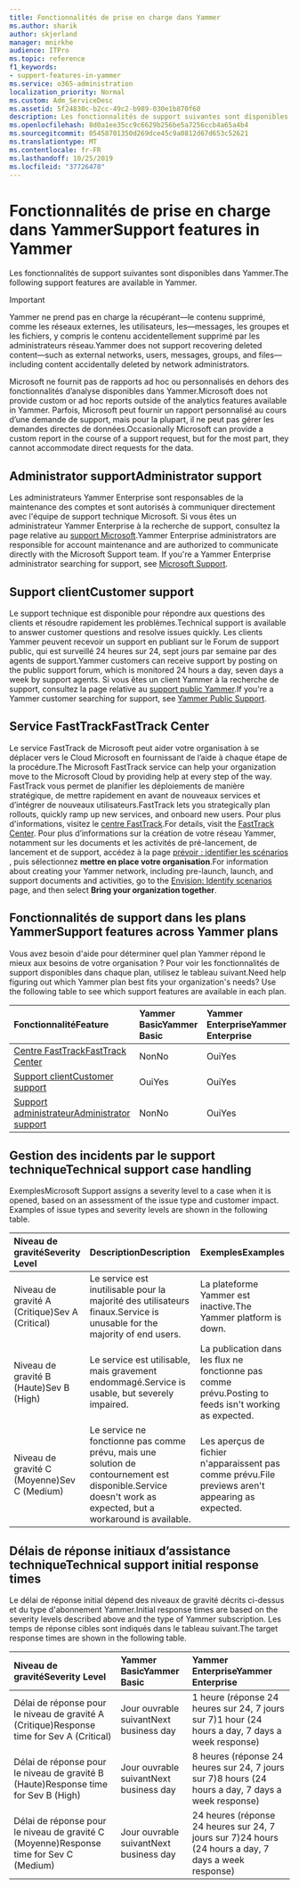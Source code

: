 ```yaml
---
title: Fonctionnalités de prise en charge dans Yammer
ms.author: sharik
author: skjerland
manager: mnirkhe
audience: ITPro
ms.topic: reference
f1_keywords:
- support-features-in-yammer
ms.service: o365-administration
localization_priority: Normal
ms.custom: Adm_ServiceDesc
ms.assetid: 5f24830c-b2cc-49c2-b989-030e1b870f60
description: Les fonctionnalités de support suivantes sont disponibles dans Yammer.
ms.openlocfilehash: 8d0a1ee35cc9c6629b256be5a7256ccb4a65a4b4
ms.sourcegitcommit: 05458701350d269dce45c9a0812d67d653c52621
ms.translationtype: MT
ms.contentlocale: fr-FR
ms.lasthandoff: 10/25/2019
ms.locfileid: "37726478"
---
```

# <a name="support-features-in-yammer"></a><span data-ttu-id="7b305-103">Fonctionnalités de prise en charge dans Yammer</span><span class="sxs-lookup"><span data-stu-id="7b305-103">Support features in Yammer</span></span>

<span data-ttu-id="7b305-104">Les fonctionnalités de support suivantes sont disponibles dans Yammer.</span><span class="sxs-lookup"><span data-stu-id="7b305-104">The following support features are available in Yammer.</span></span>
  
> [!IMPORTANT]
> <span data-ttu-id="7b305-105">Yammer ne prend pas en charge la récupérant&mdash;le contenu supprimé, comme les réseaux externes, les utilisateurs, les&mdash;messages, les groupes et les fichiers, y compris le contenu accidentellement supprimé par les administrateurs réseau.</span><span class="sxs-lookup"><span data-stu-id="7b305-105">Yammer does not support recovering deleted content&mdash;such as external networks, users, messages, groups, and files&mdash;including content accidentally deleted by network administrators.</span></span>
>
> <span data-ttu-id="7b305-106">Microsoft ne fournit pas de rapports ad hoc ou personnalisés en dehors des fonctionnalités d’analyse disponibles dans Yammer.</span><span class="sxs-lookup"><span data-stu-id="7b305-106">Microsoft does not provide custom or ad hoc reports outside of the analytics features available in Yammer.</span></span> <span data-ttu-id="7b305-107">Parfois, Microsoft peut fournir un rapport personnalisé au cours d’une demande de support, mais pour la plupart, il ne peut pas gérer les demandes directes de données.</span><span class="sxs-lookup"><span data-stu-id="7b305-107">Occasionally Microsoft can provide a custom report in the course of a support request, but for the most part, they cannot accommodate direct requests for the data.</span></span>

## <a name="administrator-support"></a><span data-ttu-id="7b305-108">Administrator support</span><span class="sxs-lookup"><span data-stu-id="7b305-108">Administrator support</span></span>

<span data-ttu-id="7b305-p102">Les administrateurs Yammer Enterprise sont responsables de la maintenance des comptes et sont autorisés à communiquer directement avec l'équipe de support technique Microsoft. Si vous êtes un administrateur Yammer Enterprise à la recherche de support, consultez la page relative au [support Microsoft](https://go.microsoft.com/fwlink/p/?LinkId=330922).</span><span class="sxs-lookup"><span data-stu-id="7b305-p102">Yammer Enterprise administrators are responsible for account maintenance and are authorized to communicate directly with the Microsoft Support team. If you're a Yammer Enterprise administrator searching for support, see [Microsoft Support](https://go.microsoft.com/fwlink/p/?LinkId=330922).</span></span>

## <a name="customer-support"></a><span data-ttu-id="7b305-111">Support client</span><span class="sxs-lookup"><span data-stu-id="7b305-111">Customer support</span></span>

<span data-ttu-id="7b305-112">Le support technique est disponible pour répondre aux questions des clients et résoudre rapidement les problèmes.</span><span class="sxs-lookup"><span data-stu-id="7b305-112">Technical support is available to answer customer questions and resolve issues quickly.</span></span> <span data-ttu-id="7b305-113">Les clients Yammer peuvent recevoir un support en publiant sur le Forum de support public, qui est surveillé 24 heures sur 24, sept jours par semaine par des agents de support.</span><span class="sxs-lookup"><span data-stu-id="7b305-113">Yammer customers can receive support by posting on the public support forum, which is monitored 24 hours a day, seven days a week by support agents.</span></span> <span data-ttu-id="7b305-114">Si vous êtes un client Yammer à la recherche de support, consultez la page relative au [support public Yammer](https://go.microsoft.com/fwlink/p/?LinkId=330921).</span><span class="sxs-lookup"><span data-stu-id="7b305-114">If you're a Yammer customer searching for support, see [Yammer Public Support](https://go.microsoft.com/fwlink/p/?LinkId=330921).</span></span>
   
## <a name="fasttrack-center"></a><span data-ttu-id="7b305-115">Service FastTrack</span><span class="sxs-lookup"><span data-stu-id="7b305-115">FastTrack Center</span></span>

<span data-ttu-id="7b305-116">Le service FastTrack de Microsoft peut aider votre organisation à se déplacer vers le Cloud Microsoft en fournissant de l’aide à chaque étape de la procédure.</span><span class="sxs-lookup"><span data-stu-id="7b305-116">The Microsoft FastTrack service can help your organization move to the Microsoft Cloud by providing help at every step of the way.</span></span> <span data-ttu-id="7b305-117">FastTrack vous permet de planifier les déploiements de manière stratégique, de mettre rapidement en avant de nouveaux services et d’intégrer de nouveaux utilisateurs.</span><span class="sxs-lookup"><span data-stu-id="7b305-117">FastTrack lets you strategically plan rollouts, quickly ramp up new services, and onboard new users.</span></span> <span data-ttu-id="7b305-118">Pour plus d'informations, visitez le [centre FastTrack](https://go.microsoft.com/fwlink/?LinkID=518597&amp;clcid=0x409).</span><span class="sxs-lookup"><span data-stu-id="7b305-118">For details, visit the [FastTrack Center](https://go.microsoft.com/fwlink/?LinkID=518597&amp;clcid=0x409).</span></span> <span data-ttu-id="7b305-119">Pour plus d’informations sur la création de votre réseau Yammer, notamment sur les documents et les activités de pré-lancement, de lancement et de support, accédez à la page [prévoir : identifier les scénarios](https://fasttrack.microsoft.com/office/envision/identify-scenarios) , puis sélectionnez **mettre en place votre organisation**.</span><span class="sxs-lookup"><span data-stu-id="7b305-119">For information about creating your Yammer network, including pre-launch, launch, and support documents and activities, go to the [Envision: Identify scenarios](https://fasttrack.microsoft.com/office/envision/identify-scenarios) page, and then select **Bring your organization together**.</span></span>

## <a name="support-features-across-yammer-plans"></a><span data-ttu-id="7b305-120">Fonctionnalités de support dans les plans Yammer</span><span class="sxs-lookup"><span data-stu-id="7b305-120">Support features across Yammer plans</span></span>

<span data-ttu-id="7b305-p105">Vous avez besoin d'aide pour déterminer quel plan Yammer répond le mieux aux besoins de votre organisation ? Pour voir les fonctionnalités de support disponibles dans chaque plan, utilisez le tableau suivant.</span><span class="sxs-lookup"><span data-stu-id="7b305-p105">Need help figuring out which Yammer plan best fits your organization's needs? Use the following table to see which support features are available in each plan.</span></span>
  
|<span data-ttu-id="7b305-123">**Fonctionnalité**</span><span class="sxs-lookup"><span data-stu-id="7b305-123">**Feature**</span></span>|<span data-ttu-id="7b305-124">**Yammer Basic**</span><span class="sxs-lookup"><span data-stu-id="7b305-124">**Yammer Basic**</span></span>|<span data-ttu-id="7b305-125">**Yammer Enterprise**</span><span class="sxs-lookup"><span data-stu-id="7b305-125">**Yammer Enterprise**</span></span>|
|:-----|:-----|:-----|
|[<span data-ttu-id="7b305-126">Centre FastTrack</span><span class="sxs-lookup"><span data-stu-id="7b305-126">FastTrack Center</span></span>](https://go.microsoft.com/fwlink/?LinkID=518597&amp;clcid=0x409) <br/> |<span data-ttu-id="7b305-127">Non</span><span class="sxs-lookup"><span data-stu-id="7b305-127">No</span></span>  <br/> |<span data-ttu-id="7b305-128">Oui</span><span class="sxs-lookup"><span data-stu-id="7b305-128">Yes</span></span>  <br/> |
|[<span data-ttu-id="7b305-129">Support client</span><span class="sxs-lookup"><span data-stu-id="7b305-129">Customer support</span></span>](support-features-in-yammer.md#customer-support) <br/> |<span data-ttu-id="7b305-130">Oui</span><span class="sxs-lookup"><span data-stu-id="7b305-130">Yes</span></span>  <br/> |<span data-ttu-id="7b305-131">Oui</span><span class="sxs-lookup"><span data-stu-id="7b305-131">Yes</span></span>  <br/> |
|[<span data-ttu-id="7b305-132">Support administrateur</span><span class="sxs-lookup"><span data-stu-id="7b305-132">Administrator support</span></span>](support-features-in-yammer.md#administrator-support) <br/> |<span data-ttu-id="7b305-133">Non</span><span class="sxs-lookup"><span data-stu-id="7b305-133">No</span></span>  <br/> |<span data-ttu-id="7b305-134">Oui</span><span class="sxs-lookup"><span data-stu-id="7b305-134">Yes</span></span>  <br/> |
 
## <a name="technical-support-case-handling"></a><span data-ttu-id="7b305-135">Gestion des incidents par le support technique</span><span class="sxs-lookup"><span data-stu-id="7b305-135">Technical support case handling</span></span>

<span data-ttu-id="7b305-p106">Exemples</span><span class="sxs-lookup"><span data-stu-id="7b305-p106">Microsoft Support assigns a severity level to a case when it is opened, based on an assessment of the issue type and customer impact. Examples of issue types and severity levels are shown in the following table.</span></span> 
  
|<span data-ttu-id="7b305-138">**Niveau de gravité**</span><span class="sxs-lookup"><span data-stu-id="7b305-138">**Severity Level**</span></span>|<span data-ttu-id="7b305-139">**Description**</span><span class="sxs-lookup"><span data-stu-id="7b305-139">**Description**</span></span>|<span data-ttu-id="7b305-140">**Exemples**</span><span class="sxs-lookup"><span data-stu-id="7b305-140">**Examples**</span></span>|
|:-----|:-----|:-----|
|<span data-ttu-id="7b305-141">Niveau de gravité A (Critique)</span><span class="sxs-lookup"><span data-stu-id="7b305-141">Sev A (Critical)</span></span>  <br/> |<span data-ttu-id="7b305-142">Le service est inutilisable pour la majorité des utilisateurs finaux.</span><span class="sxs-lookup"><span data-stu-id="7b305-142">Service is unusable for the majority of end users.</span></span>  <br/> |<span data-ttu-id="7b305-143">La plateforme Yammer est inactive.</span><span class="sxs-lookup"><span data-stu-id="7b305-143">The Yammer platform is down.</span></span>  <br/> |
|<span data-ttu-id="7b305-144">Niveau de gravité B (Haute)</span><span class="sxs-lookup"><span data-stu-id="7b305-144">Sev B (High)</span></span>  <br/> |<span data-ttu-id="7b305-145">Le service est utilisable, mais gravement endommagé.</span><span class="sxs-lookup"><span data-stu-id="7b305-145">Service is usable, but severely impaired.</span></span>  <br/> |<span data-ttu-id="7b305-146">La publication dans les flux ne fonctionne pas comme prévu.</span><span class="sxs-lookup"><span data-stu-id="7b305-146">Posting to feeds isn't working as expected.</span></span>  <br/> |
|<span data-ttu-id="7b305-147">Niveau de gravité C (Moyenne)</span><span class="sxs-lookup"><span data-stu-id="7b305-147">Sev C (Medium)</span></span>  <br/> |<span data-ttu-id="7b305-148">Le service ne fonctionne pas comme prévu, mais une solution de contournement est disponible.</span><span class="sxs-lookup"><span data-stu-id="7b305-148">Service doesn't work as expected, but a workaround is available.</span></span>  <br/> |<span data-ttu-id="7b305-149">Les aperçus de fichier n'apparaissent pas comme prévu.</span><span class="sxs-lookup"><span data-stu-id="7b305-149">File previews aren't appearing as expected.</span></span>  <br/> |

## <a name="technical-support-initial-response-times"></a><span data-ttu-id="7b305-150">Délais de réponse initiaux d’assistance technique</span><span class="sxs-lookup"><span data-stu-id="7b305-150">Technical support initial response times</span></span>

<span data-ttu-id="7b305-151">Le délai de réponse initial dépend des niveaux de gravité décrits ci-dessus et du type d'abonnement Yammer.</span><span class="sxs-lookup"><span data-stu-id="7b305-151">Initial response times are based on the severity levels described above and the type of Yammer subscription.</span></span> <span data-ttu-id="7b305-152">Les temps de réponse cibles sont indiqués dans le tableau suivant.</span><span class="sxs-lookup"><span data-stu-id="7b305-152">The target response times are shown in the following table.</span></span>
  
|<span data-ttu-id="7b305-153">**Niveau de gravité**</span><span class="sxs-lookup"><span data-stu-id="7b305-153">**Severity Level**</span></span>|<span data-ttu-id="7b305-154">**Yammer Basic**</span><span class="sxs-lookup"><span data-stu-id="7b305-154">**Yammer Basic**</span></span>|<span data-ttu-id="7b305-155">**Yammer Enterprise**</span><span class="sxs-lookup"><span data-stu-id="7b305-155">**Yammer Enterprise**</span></span>|
|:-----|:-----|:-----|
|<span data-ttu-id="7b305-156">Délai de réponse pour le niveau de gravité A (Critique)</span><span class="sxs-lookup"><span data-stu-id="7b305-156">Response time for Sev A (Critical)</span></span>  <br/> |<span data-ttu-id="7b305-157">Jour ouvrable suivant</span><span class="sxs-lookup"><span data-stu-id="7b305-157">Next business day</span></span>  <br/> |<span data-ttu-id="7b305-158">1 heure (réponse 24 heures sur 24, 7 jours sur 7)</span><span class="sxs-lookup"><span data-stu-id="7b305-158">1 hour (24 hours a day, 7 days a week response)</span></span>  <br/> |
|<span data-ttu-id="7b305-159">Délai de réponse pour le niveau de gravité B (Haute)</span><span class="sxs-lookup"><span data-stu-id="7b305-159">Response time for Sev B (High)</span></span>  <br/> |<span data-ttu-id="7b305-160">Jour ouvrable suivant</span><span class="sxs-lookup"><span data-stu-id="7b305-160">Next business day</span></span>  <br/> |<span data-ttu-id="7b305-161">8 heures (réponse 24 heures sur 24, 7 jours sur 7)</span><span class="sxs-lookup"><span data-stu-id="7b305-161">8 hours (24 hours a day, 7 days a week response)</span></span>  <br/> |
|<span data-ttu-id="7b305-162">Délai de réponse pour le niveau de gravité C (Moyenne)</span><span class="sxs-lookup"><span data-stu-id="7b305-162">Response time for Sev C (Medium)</span></span>  <br/> |<span data-ttu-id="7b305-163">Jour ouvrable suivant</span><span class="sxs-lookup"><span data-stu-id="7b305-163">Next business day</span></span>  <br/> |<span data-ttu-id="7b305-164">24 heures (réponse 24 heures sur 24, 7 jours sur 7)</span><span class="sxs-lookup"><span data-stu-id="7b305-164">24 hours (24 hours a day, 7 days a week response)</span></span>  <br/> |
